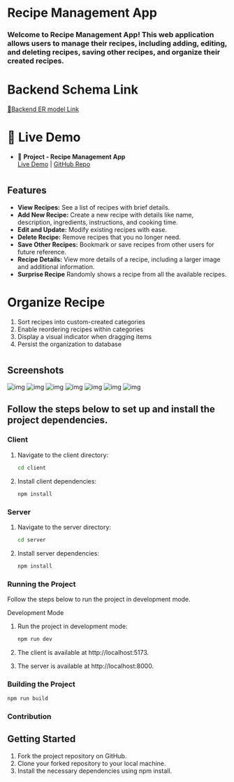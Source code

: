 # Recipe Management App

### Welcome to Recipe Management App! This web application allows users to manage their recipes, including adding, editing, and deleting recipes, saving other recipes, and organize their created recipes.

# Backend Schema Link

<a href="https://app.eraser.io/workspace/D9DFfxABdckYj3H9MSyE?origin=share" target="_blank" rel="noopener noreferrer">🔗Backend ER model Link</a>

# 💼 Live Demo

<ul>
  <li>🔗 <strong>Project - Recipe Management App</strong><br/>
      <a href="https://recipe-management-app-frontend-g0wa.onrender.com" target="_blank" rel="noopener noreferrer">Live Demo</a> |  <a href="https://github.com/Techno-manish/Recipe-management-app" target="_blank" rel="noopener noreferrer">GitHub Repo</a>
  </li>
</ul>

#

## Features

- **View Recipes:** See a list of recipes with brief details.
- **Add New Recipe:** Create a new recipe with details like name, description, ingredients, instructions, and cooking time.
- **Edit and Update:** Modify existing recipes with ease.
- **Delete Recipe:** Remove recipes that you no longer need.
- **Save Other Recipes:** Bookmark or save recipes from other users for future reference.
- **Recipe Details:** View more details of a recipe, including a larger image and additional information.
- **Surprise Recipe** Randomly shows a recipe from all the available recipes.

# Organize Recipe

1.  Sort recipes into custom-created categories
2.  Enable reordering recipes within categories
3.  Display a visual indicator when dragging items
4.  Persist the organization to database

#

## Screenshots

![img](https://i.postimg.cc/ZKVZ0031/Untitled-design.png)
![img](https://i.postimg.cc/x16KsGmt/Untitled-design-1.png)
![img](https://i.postimg.cc/QtT1xRyy/Untitled-design-2.png)
![img](https://i.postimg.cc/wT34cBnK/Untitled-design-3.png)
![img](https://ik.imagekit.io/8adjgpra47/savedRecipe.JPG?updatedAt=1741532690157)
![img](https://ik.imagekit.io/8adjgpra47/surpriseMe.JPG?updatedAt=1741532690058)
![img](https://ik.imagekit.io/8adjgpra47/OrganizeRecipe.JPG?updatedAt=1741532690284)

## Follow the steps below to set up and install the project dependencies.

### Client

1. Navigate to the client directory:
   ```bash
   cd client
   ```
2. Install client dependencies:
   ```bash
   npm install
   ```

### Server

1. Navigate to the server directory:
   ```bash
   cd server
   ```
2. Install server dependencies:
   ```bash
   npm install
   ```

### Running the Project

Follow the steps below to run the project in development mode.

Development Mode

1. Run the project in development mode:

   ```bash
   npm run dev

   ```

2. The client is available at http://localhost:5173.
3. The server is available at http://localhost:8000.

### Building the Project

```bash
npm run build
```

### Contribution

## Getting Started

<ol>
    <li>
    Fork the project repository on GitHub.
    </li>
    <li>Clone your forked repository to your local machine.</li>
    <li>Install the necessary dependencies using npm install.</li>
</ol>
